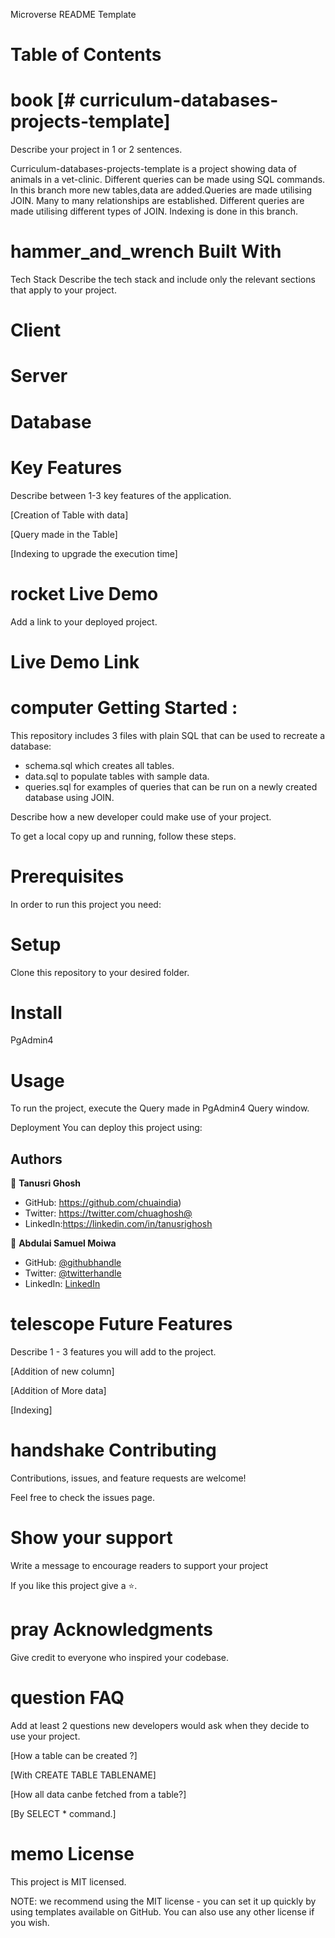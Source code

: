 

Microverse README Template

# Table of Contents


 # book [# curriculum-databases-projects-template]

Describe your project in 1 or 2 sentences.

Curriculum-databases-projects-template is a project showing data of animals in a vet-clinic. Different queries can be made using SQL commands. In this branch more new tables,data are added.Queries are made utilising JOIN. Many to many relationships are established. Different queries are made utilising different types of JOIN.
Indexing is done in this branch.

# hammer_and_wrench Built With
Tech Stack
Describe the tech stack and include only the relevant sections that apply to your project.

# Client

# Server

# Database

# Key Features
Describe between 1-3 key features of the application.

[Creation of Table with data]

[Query made in the Table]

[Indexing to upgrade the execution time]


# rocket Live Demo
Add a link to your deployed project.

# Live Demo Link


# computer Getting Started :

This repository includes 3 files with plain SQL that can be used to recreate a database:

- schema.sql which creates all tables.
- data.sql to populate tables with sample data.
- queries.sql for examples of queries that can be run on a newly created database using JOIN. 

Describe how a new developer could make use of your project.

To get a local copy up and running, follow these steps.

# Prerequisites
In order to run this project you need:

# Setup
Clone this repository to your desired folder.

# Install
PgAdmin4

# Usage
To run the project, execute the 
Query made in PgAdmin4 Query window.


Deployment
You can deploy this project using:



## Authors

👤 **Tanusri Ghosh**

- GitHub: https://github.com/chuaindia)
- Twitter: https://twitter.com/chuaghosh@
- LinkedIn:https://linkedin.com/in/tanusrighosh

👤 **Abdulai Samuel Moiwa**

- GitHub: [@githubhandle](https://github.com/samuelmoiwa)
- Twitter: [@twitterhandle](https://twitter.com/samuelmoiwa)
- LinkedIn: [LinkedIn](https://www.linkedin.com/in/ing-abdulai-samuel-moiwa-726340142/)

# telescope Future Features
Describe 1 - 3 features you will add to the project.

 [Addition of new column]
 
 [Addition of More data]
 
 [Indexing]


# handshake Contributing

Contributions, issues, and feature requests are welcome!

Feel free to check the issues page.


# Show your support
Write a message to encourage readers to support your project

If you like this project give a ⭐️.


# pray Acknowledgments
Give credit to everyone who inspired your codebase.


# question FAQ

Add at least 2 questions new developers would ask when they decide to use your project.

[How a table can be created ?]

[With CREATE TABLE TABLENAME]

[How all data canbe fetched from a table?]

[By SELECT * command.]


# memo License
This project is MIT licensed.

NOTE: we recommend using the MIT license - you can set it up quickly by using templates available on GitHub. You can also use any other license if you wish.

